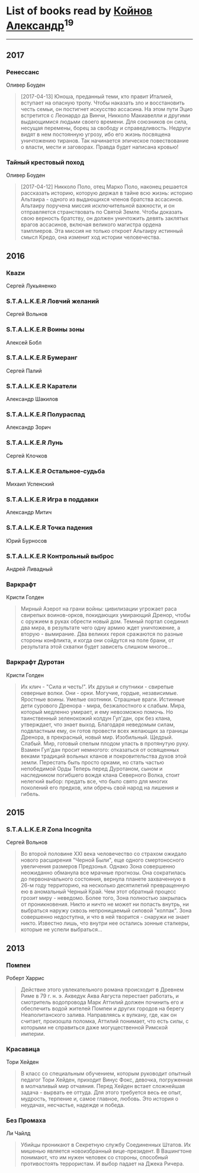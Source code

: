 # List of books read by [Койнов Александр](http://vk.com/id414040473)<sup>19</sup>
---

## 2017

### Ренессанс
Оливер Боуден
> [2017-04-13] Юноша, преданный теми, кто правит Италией, вступает на опасную тропу. Чтобы наказать зло и восстановить честь семьи, он постигнет искусство ассасина. 
> На этом пути Эцио встретится с Леонардо да Винчи, Никколо Макиавелли и другими выдающимися людьми своего времени. Для союзников он сила, несущая перемены, борец за свободу и справедливость. Недруги видят в нем постоянную угрозу, ибо его жизнь посвящена уничтожению тиранов. 
> Так начинается эпическое повествование о власти, мести и заговорах. 
> Правда будет написана кровью!


### Тайный крестовый поход
Оливер Боуден
> [2017-04-12] Никколо Поло, отец Марко Поло, наконец решается рассказать историю, которую держал в тайне всю жизнь: историю Альтаира - одного из выдающихся членов братства ассасинов.
> Альтаиру поручена миссия исключительной важности, и он отправляется странствовать по Святой Земле. Чтобы доказать свою верность братству, он должен уничтожить девять заклятых врагов ассасинов, включая великого магистра ордена тамплиеров. Эта миссия не только откроет Альтаиру истинный смысл Кредо, она изменит ход истории человечества.



## 2016

### Кваzи
Сергей Лукьяненко


### S.T.A.L.K.E.R Ловчий желаний
Сергей Вольнов


### S.T.A.L.K.E.R Воины зоны
Алексей Бобл


### S.T.A.L.K.E.R Бумеранг
Сергей Палий


### S.T.A.L.K.E.R Каратели
Александр Шакилов


### S.T.A.L.K.E.R Полураспад
Александр Зорич


### S.T.A.L.K.E.R Лунь
Сергей Клочков


### S.T.A.L.K.E.R Остальное-судьба
Михаил Успенский


### S.T.A.L.K.E.R Игра в поддавки
Александр Митич


### S.T.A.L.K.E.R Точка падения
Юрий Бурносов


### S.T.A.L.K.E.R Контрольный выброс
Андрей Ливадный


### Варкрафт
Кристи Голден
> Мирный Азерот на грани войны: цивилизации угрожает раса свирепых воинов-орков, покидающих умирающий Дренор, чтобы с оружием в руках обрести новый дом.
> Темный портал соединил два мира, в результате чего одну армию ждет уничтожение, а вторую - вымирание. 
> Два великих героя сражаются по разные стороны конфликта, и когда они сойдутся на поле брани, от результата этой схватки будет зависеть слишком многое…


### Варкрафт Дуротан
Кристи Голден
> Их клич - "Сила и честь!". Их друзья и спутники - свирепые северные волки. Они - орки. Могучие, гордые, независимые. Яростные воины. Умелые охотники. Страшные враги. Истинные дети сурового Дренора - мира, безжалостного к слабым. Мира, который медленно умирает, и ему невозможно помочь. Но таинственный зеленокожий колдун Гул'дан, орк без клана, утверждает, что знает выход. Благодаря неведомым силам, подвластным ему, он готов провести всех желающих за границы Дренора, в прекрасный, новый мир. Изобильный. Щедрый. Слабый. Мир, готовый спелым плодом упасть в протянутую руку. Взамен Гул'дан просит немногого: отказаться от освященных веками традиций вольных кланов и покровительства духов этой земли. Перестать быть просто орками, но стать частью непобедимой Орды Теперь перед Дуротаном, сыном и наследником погибшего вождя клана Северного Волка, стоит нелегкий выбор: предать все, что было свято для многих поколений его предков, или обречь свой народ на лишения и гибель.



## 2015

### S.T.A.L.K.E.R Zona Incognita
Сергей Вольнов
> Во второй половине XXI века человечество со страхом ожидало нового расширения "Черной Были", еще одного смертоносного увеличения размеров Предзонья. 
> Однако Зона совершенно неожиданно обманула все мрачные прогнозы. Она сократилась до первоначального состояния, вернула планете захваченную в 26-м году территорию, на несколько десятилетий превращенную ею в аномальный Черный Край. Чем этот обратный процесс грозит миру - неведомо. Более того, Зона полностью закрылась от проникновения. 
> Никто и ничто не может ни попасть внутрь, ни выбраться наружу сквозь непроницаемый силовой "колпак". Зона совершенно недоступна, и что в ней творится - снаружи не знает никто. Известно лишь, что внутри нее остались зонные сталкеры, которые не успели выбраться...



## 2013

### Помпеи
Роберт Харрис
> Действие этого увлекательного романа происходит в Древнем Риме в 79 г. н. э. Акведук Аква Августа перестает работать, и смотритель водопровода Марк Аттилий должен починить его и обеспечить водой жителей Помпеи и других городов на берегу Неаполитанского залива. Направляясь к вулкану, где, как он считает, произошла поломка, Аттилий понимает, что есть силы, с которыми не справиться даже могущественной Римской империи.


### Красавица
Тори Хейден
> В класс со специальным обучением, которым руководит опытный педагог Тори Хейден, приходит Винус Фокс, девочка, погруженная в молчаливый мир отчаяния. Перед Хейден встает сложнейшая задача - вырвать ее оттуда. Для этого требуется весь ее опыт, мудрость, терпение и, самое главное, любовь. Это история о неудачах, несчастье, надежде и победа.


### Без Промаха
Ли Чайлд
> Убийцы проникают в Секретную службу Соединенных Штатов. Их мишенью является новоизбранный вице-президент. В Вашингтоне понимают, что им нужен человек со стороны, способный противостоять террористам. И выбор падает на Джека Ричера.



